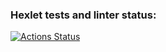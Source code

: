 ### Hexlet tests and linter status:
[![Actions Status](https://github.com/sunn-shinne/frontend-project-lvl1/workflows/hexlet-check/badge.svg)](https://github.com/sunn-shinne/frontend-project-lvl1/actions)